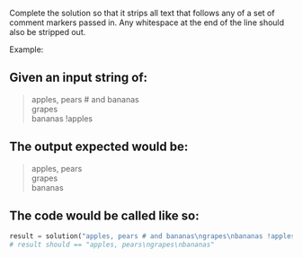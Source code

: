 Complete the solution so that it strips all text that follows any of a set of comment markers passed in. Any whitespace at the end of the line should also be stripped out.

Example:

## Given an input string of:

> apples, pears # and bananas \
grapes\
bananas !apples

## The output expected would be:

> apples, pears\
grapes\
bananas
## The code would be called like so:
```python
result = solution("apples, pears # and bananas\ngrapes\nbananas !apples", ["#", "!"])
# result should == "apples, pears\ngrapes\nbananas"
```
